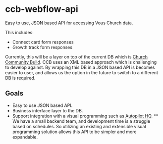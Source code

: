 # ccb-webflow-api

Easy to use, [JSON](http://www.json.org/) based API for accessing Vous Church data.

This includes:

* Connect card form responses
* Growth track form responses

Currently, this will be a layer on top of the current DB which is [Church Community Build](https://www.churchcommunitybuilder.com/).
CCB uses an XML based approach which is challenging to develop against.
By wrapping this DB in a JSON based API is becomes easier to user, and allows us the option in the future to switch to a different DB is required.

## Goals

* Easy to use JSON based API.
* Business interface layer to the DB.
* Support integration with a visual programming such as [Autopilot HQ](https://www.autopilothq.com).
** We have a small backend team, and development time is a struggle based on schedules. So utilizing an existing and extensible visual programming solution allows this API to be simpler and more expandable.
